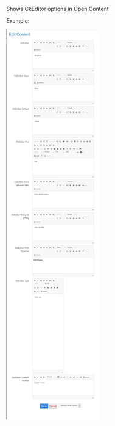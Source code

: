 Shows CkEditor options in Open Content

Example:

![CkEditor Options](template.png "CkEditor Options Screen Print")
